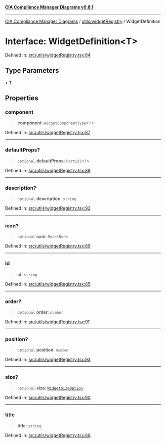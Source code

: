 [**CIA Compliance Manager Diagrams v0.8.1**](../../../README.md)

***

[CIA Compliance Manager Diagrams](../../../modules.md) / [utils/widgetRegistry](../README.md) / WidgetDefinition

# Interface: WidgetDefinition\<T\>

Defined in: [src/utils/widgetRegistry.tsx:84](https://github.com/Hack23/cia-compliance-manager/blob/4236f4375d9cfb0505c191818eeb5443ec527132/src/utils/widgetRegistry.tsx#L84)

## Type Parameters

• **T**

## Properties

### component

> **component**: `WidgetComponentType`\<`T`\>

Defined in: [src/utils/widgetRegistry.tsx:87](https://github.com/Hack23/cia-compliance-manager/blob/4236f4375d9cfb0505c191818eeb5443ec527132/src/utils/widgetRegistry.tsx#L87)

***

### defaultProps?

> `optional` **defaultProps**: `Partial`\<`T`\>

Defined in: [src/utils/widgetRegistry.tsx:88](https://github.com/Hack23/cia-compliance-manager/blob/4236f4375d9cfb0505c191818eeb5443ec527132/src/utils/widgetRegistry.tsx#L88)

***

### description?

> `optional` **description**: `string`

Defined in: [src/utils/widgetRegistry.tsx:92](https://github.com/Hack23/cia-compliance-manager/blob/4236f4375d9cfb0505c191818eeb5443ec527132/src/utils/widgetRegistry.tsx#L92)

***

### icon?

> `optional` **icon**: `ReactNode`

Defined in: [src/utils/widgetRegistry.tsx:89](https://github.com/Hack23/cia-compliance-manager/blob/4236f4375d9cfb0505c191818eeb5443ec527132/src/utils/widgetRegistry.tsx#L89)

***

### id

> **id**: `string`

Defined in: [src/utils/widgetRegistry.tsx:85](https://github.com/Hack23/cia-compliance-manager/blob/4236f4375d9cfb0505c191818eeb5443ec527132/src/utils/widgetRegistry.tsx#L85)

***

### order?

> `optional` **order**: `number`

Defined in: [src/utils/widgetRegistry.tsx:91](https://github.com/Hack23/cia-compliance-manager/blob/4236f4375d9cfb0505c191818eeb5443ec527132/src/utils/widgetRegistry.tsx#L91)

***

### position?

> `optional` **position**: `number`

Defined in: [src/utils/widgetRegistry.tsx:93](https://github.com/Hack23/cia-compliance-manager/blob/4236f4375d9cfb0505c191818eeb5443ec527132/src/utils/widgetRegistry.tsx#L93)

***

### size?

> `optional` **size**: [`WidgetSizeOption`](../type-aliases/WidgetSizeOption.md)

Defined in: [src/utils/widgetRegistry.tsx:90](https://github.com/Hack23/cia-compliance-manager/blob/4236f4375d9cfb0505c191818eeb5443ec527132/src/utils/widgetRegistry.tsx#L90)

***

### title

> **title**: `string`

Defined in: [src/utils/widgetRegistry.tsx:86](https://github.com/Hack23/cia-compliance-manager/blob/4236f4375d9cfb0505c191818eeb5443ec527132/src/utils/widgetRegistry.tsx#L86)
